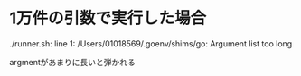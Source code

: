 # 1万件の引数で実行した場合

./runner.sh: line 1: /Users/01018569/.goenv/shims/go: Argument list too long  

argmentがあまりに長いと弾かれる  
